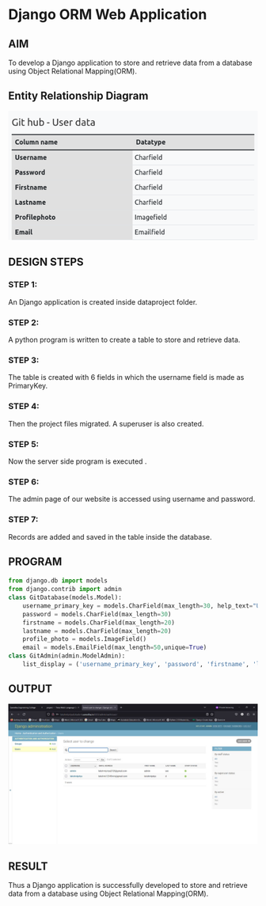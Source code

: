 # Django ORM Web Application

## AIM
To develop a Django application to store and retrieve data from a database using Object Relational Mapping(ORM).

## Entity Relationship Diagram

![Entity Diagram](entity.png)

## DESIGN STEPS

### STEP 1:
An Django application is created inside dataproject folder.

### STEP 2:
A python program is written to create a table to store and retrieve data.

### STEP 3:
The table is created with 6 fields in which the username field is made as PrimaryKey.

### STEP 4:
Then the project files migrated. A superuser is also created.

### STEP 5:
Now the server side program is executed .

### STEP 6:
The admin page of our website is accessed using username and password.

### STEP 7:
Records are added and saved in the table inside the database.



## PROGRAM

```python
from django.db import models
from django.contrib import admin
class GitDatabase(models.Model):
    username_primary_key = models.CharField(max_length=30, help_text="User name must be unique", primary_key=True,unique=True)
    password = models.CharField(max_length=30)
    firstname = models.CharField(max_length=20)
    lastname = models.CharField(max_length=20)
    profile_photo = models.ImageField()
    email = models.EmailField(max_length=50,unique=True)
class GitAdmin(admin.ModelAdmin):
    list_display = ('username_primary_key', 'password', 'firstname', 'lastname','profile_photo','email')
```

## OUTPUT

![Django-data-base](django-data-base.png.jpg)


## RESULT
Thus a Django application is successfully developed to store and retrieve data from a database using Object Relational Mapping(ORM).
